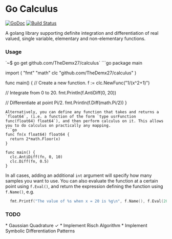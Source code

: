 # Go Calculus
<a href="https://godoc.org/github.com/TheDemx27/calculus"><img src="https://godoc.org/github.com/TheDemx27/calculus?status.svg" alt="GoDoc"></a>
[![Build Status](https://drone.io/github.com/TheDemx27/calculus/status.png)](https://drone.io/github.com/TheDemx27/calculus/latest)

A golang library supporting definite integration and differentiation of real valued, single variable, elementary and non-elementary functions.
<h3>Usage</h3>
`~$ go get github.com/TheDemx27/calculus`
```go
package main

import (
  "fmt"
  "math"
  clc "github.com/TheDemx27/calculus"
)

func main() {
  // Create a new function.
  f := clc.NewFunc("1/(x^2+1)")

  // Integrate from 0 to 20.
  fmt.Println(f.AntiDiff(0, 20))

  // Differentiate at point Pi/2.
  fmt.Println(f.Diff(math.Pi/2))
}
```
Alternatively, you can define any function that takes and returns a `float64`, (i.e. a function of the form `type usrFunction func(float64) float64`), and then perform calculus on it. This allows you to do calculus on practically any mapping.
```go
func fn(x float64) float64 {
  return 2*math.Floor(x)
}

func main() {
  clc.AntiDiff(fn, 0, 10)
  clc.Diff(fn, 0.5)
}
```
In all cases, adding an additional `int` argument will specify how many samples you want to use.
You can also evaluate the function at a certain point using `f.Eval()`, and return the expression defining the function using `f.Name()`, e.g.
```go
  fmt.Printf("The value of %s when x = 20 is %g\n", f.Name(), f.Eval(20))
```
<h3>TODO</h3>
* Gaussian Quadrature ✓
* Implement Risch Algorithm
* Implement Symbolic Differentiation Patterns
